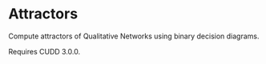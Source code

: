 # Attractors
Compute attractors of Qualitative Networks using binary decision diagrams.

Requires CUDD 3.0.0.
